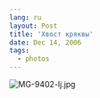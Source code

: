 ```yaml
---
lang: ru
layout: Post
title: 'Хвост кряквы'
date: Dec 14, 2006
tags:
  - photos
---
```


![MG-9402-lj.jpg](upload://MG-9402-lj.jpg)
